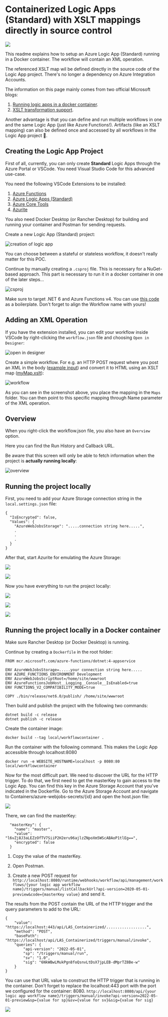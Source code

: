 # Containerized Logic Apps (Standard) with XSLT mappings directly in source control

![](./Assets/logicapps.png)

This readme explains how to setup an Azure Logic App (Standard) running in a Docker container. The workflow will contain an XML operation.

The referenced XSLT map wil be defined directly in the source code of the Logic App project. There's no longer a dependency on Azure Integration Accounts.

The information on this page mainly comes from two official Microsoft blogs: 
1. [Running logic apps in a docker container](https://techcommunity.microsoft.com/t5/azure-developer-community-blog/azure-tips-and-tricks-how-to-run-logic-apps-in-a-docker/ba-p/3545220).
2. [XSLT transformation support](https://techcommunity.microsoft.com/t5/integrations-on-azure-blog/net-framework-assembly-support-added-to-azure-logic-apps/ba-p/3669120).

Another advantage is that you can define and run multiple workflows in one and the same Logic App (just like Azure Functions!). Artifacts (like an XSLT mapping) can also be defined once and accessed by all workflows in the Logic App project 💪.

## Creating the Logic App Project
First of all, currently, you can only create **Standard** Logic Apps through the Azure Portal or VSCode. You need Visual Studio Code for this advanced use-case.

You need the following VSCode Extensions to be installed:

1. [Azure Functions](https://marketplace.visualstudio.com/items?itemName=ms-azuretools.vscode-azurefunctions)
2. [Azure Logic Apps (Standard)](https://marketplace.visualstudio.com/items?itemName=ms-azuretools.vscode-azurelogicapps)
3. [Azure Core Tools](https://marketplace.visualstudio.com/items?itemName=ms-vscode.vscode-node-azure-pack)
4. [Azurite](https://marketplace.visualstudio.com/items?itemName=Azurite.azurite)

You also need Docker Desktop (or Rancher Desktop) for building and running your container and Postman for sending requests.

Create a new Logic App (Standard) project:

![creation of logic app](./Assets/creation.png)

You can choose between a stateful or stateless workflow, it doesn't really matter for this POC.

Continue by manually creating a ```.csproj``` file.
This is necessary for a NuGet-based approach. This part is necessary to run it in a docker container in one of the later steps...

![csproj](./Assets/csproject.png)

Make sure to target .NET 6 and Azure Functions v4.
You can use [this code](LASDemo.csproj) as a boilerplate. Don't forget to align the Workflow name with yours!

## Adding an XML Operation
If you have the extension installed, you can edit your workflow inside VSCode by right-clicking the ```workflow.json``` file and choosing ```Open in Designer```:

![open in designer](./Assets/opendesigner.png)

Create a simple workflow. For e.g. an HTTP POST request where you post an XML in the body ([example input](./Assets//example.xml)) and convert it to HTML using an XSLT map ([myMap.xslt](./Artifacts/Maps/myMap.xslt)):

![workflow](./Assets/workflow.png)

As you can see in the screenshot above, you place the mapping in the ```Maps``` folder. You can then point to this specific mapping through Name parameter of the XML operation.

## Overview

When you right-click the workflow.json file, you also have an ```Overview``` option.

Here you can find the Run History and Callback URL.

Be aware that this screen will only be able to fetch information when the project is **actually running locally**:

![overview](./Assets//overview.png)

## Running the project locally
First, you need to add your Azure Storage connection string in the ```local.settings.json``` file:

```
{
  "IsEncrypted": false,
  "Values": {
    "AzureWebJobsStorage": ".....connection string here.....",
    .
    .
    .
  }
}
```

After that, start Azurite for emulating the Azure Storage:

![](./Assets/commandpalette.png)

![](./Assets/startazurite.png)

Now you have everything to run the project locally:

![](./Assets/startdebugging.png)

![](./Assets/terminal.png)

![](./Assets/postman-locally.png)

## Running the project locally **in a Docker container**

Make sure Rancher Desktop (or Docker Desktop) is running.

Continue by creating a ```Dockerfile``` in the root folder:
```
FROM mcr.microsoft.com/azure-functions/dotnet:4-appservice

ENV AzureWebJobsStorage=.....your connection string here.....
ENV AZURE_FUNCTIONS_ENVIRONMENT Development
ENV AzureWebJobsScriptRoot=/home/site/wwwroot
ENV AzureFunctionsJobHost__Logging__Console__IsEnabled=true
ENV FUNCTIONS_V2_COMPATIBILITY_MODE=true

COPY ./bin/release/net6.0/publish/ /home/site/wwwroot
```

Then build and publish the project with the following two commands:
```
dotnet build -c release
dotnet publish -c release
```

Create the container image:
```
docker build --tag local/workflowcontainer .
```

Run the container with the following command. This makes the Logic App accessible through localhost:8080
```
docker run -e WEBSITE_HOSTNAME=localhost -p 8080:80 local/workflowcontainer
```

Now for the most difficult part. We need to discover the URL for the HTTP trigger. To do that, we first need to get the masterKey to gain access to the Logic App. You can find this key in the Azure Storage Account that you've indicated in the Dockerfile. Go to the Azure Storage Account and navigate to Containers/azure-webjobs-secrets/{id} and open the host.json file:

![](./Assets/webjobs-secrets.png)

There, we can find the masterKey:
```
  "masterKey": {
    "name": "master",
    "value": "l6vZj8J3aLEZzOfTV7SiiP2H2eru96ajlzZNpoXm5WScABAoP1tlEg==",
    "encrypted": false
  }
```

1. Copy the value of the masterKey.

2. Open Postman.

3. Create a new POST request for
```http://localhost:8080/runtime/webhooks/workflow/api/management/workflows/{your logic app workflow name}/triggers/manual/listCallbackUrl?api-version=2020-05-01-preview&code={masterKey value}``` and send it.

The results from the POST contain the URL of the HTTP trigger and the query parameters to add to the URL:
```
{
    "value": "https://localhost:443/api/LAS_Containerized/..................",
    "method": "POST",
    "basePath": "https://localhost/api/LAS_Containerized/triggers/manual/invoke",
    "queries": {
        "api-version": "2022-05-01",
        "sp": "/triggers/manual/run",
        "sv": "1.0",
        "sig": "6NkWBwLMukPgn8foQsnvLtDsX7jpLEB-dMprTZ8Be-w"
    }
}
```

You can use that URL value to construct the HTTP trigger that is running in the container. Don't forget to replace the localhost:443 port with the port we configured for the container: 8080.
```http://localhost:8080/api/{your logic app workflow name}/triggers/manual/invoke?api-version=2022-05-01-preview&sp={value for sp}&sv={value for sv}&sig={value for sig}```

![](./Assets/postman-container.png)